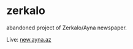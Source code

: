 zerkalo
=======

abandoned project of Zerkalo/Ayna newspaper.

Live: <a href="http://new.ayna.az/" target="_blank">new.ayna.az</a>
